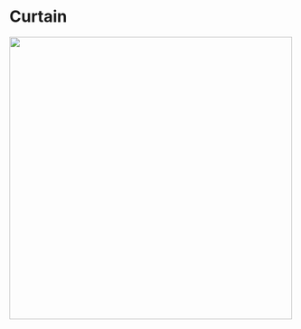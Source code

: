 # Curtain





<img width=500 src="https://github.com/thierryH91200/Curtain/blob/master/Picture/curtain.gif">
